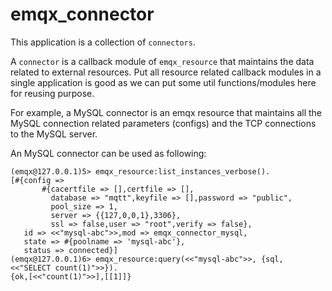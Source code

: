 # emqx_connector

This application is a collection of `connectors`.

A `connector` is a callback module of `emqx_resource` that maintains the data related to
external resources. Put all resource related callback modules in a single application is good as
we can put some util functions/modules here for reusing purpose.

For example, a MySQL connector is an emqx resource that maintains all the MySQL connection
related parameters (configs) and the TCP connections to the MySQL server.

An MySQL connector can be used as following:

```
(emqx@127.0.0.1)5> emqx_resource:list_instances_verbose().
[#{config =>
       #{cacertfile => [],certfile => [],
         database => "mqtt",keyfile => [],password => "public",
         pool_size => 1,
         server => {{127,0,0,1},3306},
         ssl => false,user => "root",verify => false},
   id => <<"mysql-abc">>,mod => emqx_connector_mysql,
   state => #{poolname => 'mysql-abc'},
   status => connected}]
(emqx@127.0.0.1)6> emqx_resource:query(<<"mysql-abc">>, {sql, <<"SELECT count(1)">>}).
{ok,[<<"count(1)">>],[[1]]}
```
